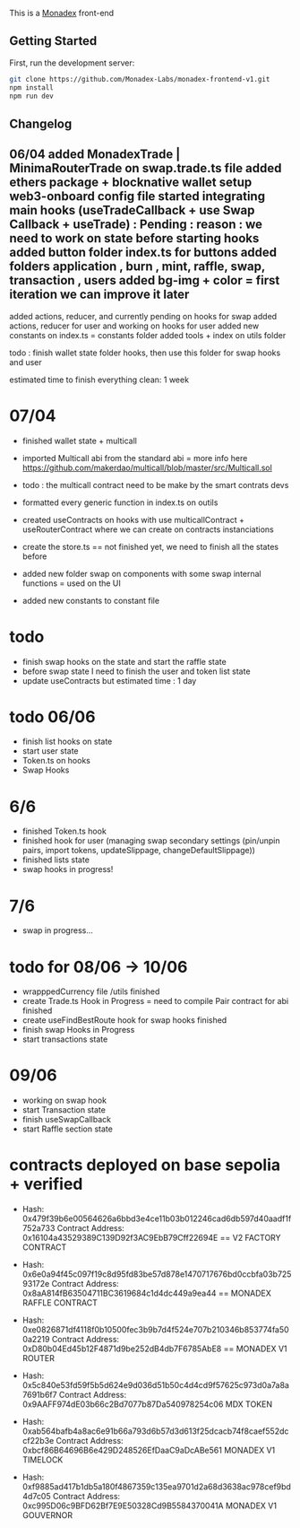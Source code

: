 This is a [Monadex](https://monadex.exchange/) front-end 

## Getting Started

First, run the development server:

```bash
git clone https://github.com/Monadex-Labs/monadex-frontend-v1.git
npm install 
npm run dev


```

## Changelog
06/04 
added MonadexTrade | MinimaRouterTrade on swap.trade.ts file 
added ethers package + blocknative wallet 
setup web3-onboard config file
started integrating main hooks (useTradeCallback + use Swap Callback + useTrade) : Pending : reason : we need to work on state before starting hooks 
added button folder index.ts for buttons 
added folders application , burn , mint, raffle, swap, transaction , users 
added bg-img + color = first iteration we can improve it later
---
added actions, reducer, and currently pending on hooks for swap
added actions, reducer for user and working on hooks for user
added new constants on index.ts = constants folder
added tools + index on utils folder  

todo : finish wallet state folder hooks, then use this folder for swap hooks and user 

estimated time to finish everything clean: 1 week

# 07/04
- finished wallet state + multicall 
- imported Multicall abi from the standard abi = more info here https://github.com/makerdao/multicall/blob/master/src/Multicall.sol
- todo : the multicall contract need to be make by the smart contrats devs

- formatted every generic function in index.ts on outils
- created useContracts on hooks with use multicallContract + useRouterContract where we can create on contracts instanciations 
- create the store.ts == not finished yet, we need to finish all the states before 
- added new folder swap on components with some swap internal functions = used on the UI 
- added new constants to constant file 
# todo 
- finish swap hooks on the state and start the raffle state 
- before swap state I need to finish the user and token list state
- update useContracts but
estimated time : 1 day

# todo 06/06
- finish list hooks on state
- start user state
- Token.ts on hooks 
- Swap Hooks 

# 6/6
- finished Token.ts hook
- finished hook for user (managing swap secondary settings (pin/unpin pairs, import tokens, updateSlippage, changeDefaultSlippage))
- finished lists state
- swap hooks in progress! 

# 7/6 
- swap in progress...

# todo for 08/06 -> 10/06
- wrapppedCurrency file /utils  finished
- create Trade.ts Hook  in Progress = need to compile Pair contract for abi finished
- create useFindBestRoute hook for swap hooks  finished
- finish swap Hooks in Progress
- start transactions state

# 09/06
- working on swap hook
- start Transaction state
- finish useSwapCallback 
- start Raffle section state


# contracts deployed on base sepolia + verified
- Hash: 0x479f39b6e00564626a6bbd3e4ce11b03b012246cad6db597d40aadf1f752a733
Contract Address: 0x16104a43529389C139D92f3AC9EbB79Cff22694E  == V2 FACTORY CONTRACT


- Hash: 0x6e0a94f45c097f19c8d95fd83be57d878e1470717676bd0ccbfa03b72593172e
Contract Address: 0x8aA814fB63504711BC3619684c1d4dc449a9ea44  == MONADEX RAFFLE CONTRACT 



- Hash: 0xe0826871df4118f0b10500fec3b9b7d4f524e707b210346b853774fa500a2219
Contract Address: 0xD80b04Ed45b12F4871d9be252dB4db7F6785AbE8 == MONADEX V1 ROUTER 



- Hash: 0x5c840e53fd59f5b5d624e9d036d51b50c4d4cd9f57625c973d0a7a8a7691b6f7
Contract Address: 0x9AAFF974dE03b66c2Bd7077b87Da540978254c06   MDX TOKEN 


- Hash: 0xab564bafb4a8ac6e91b66a793d6b57d3d613f25dcacb74f8caef552dccf22b3e
Contract Address: 0xbcf86B64696B6e429D248526EfDaaC9aDcABe561   MONADEX V1 TIMELOCK



- Hash: 0xf9885ad417b1db5a180f4867359c135ea9701d2a68d3638ac978cef9bd4d7c05
Contract Address: 0xc995D06c9BFD62Bf7E9E50328Cd9B5584370041A   MONADEX V1 GOUVERNOR

